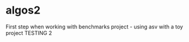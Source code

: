 # algos2
First step when working with benchmarks project - using asv with a toy project
TESTING  2

